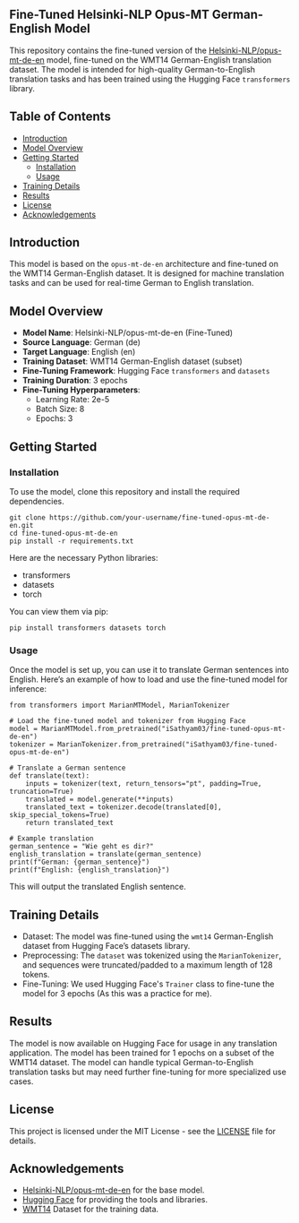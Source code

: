 ## Fine-Tuned Helsinki-NLP Opus-MT German-English Model

This repository contains the fine-tuned version of the [Helsinki-NLP/opus-mt-de-en](https://huggingface.co/Helsinki-NLP/opus-mt-de-en) model, fine-tuned on the WMT14 German-English translation dataset. The model is intended for high-quality German-to-English translation tasks and has been trained using the Hugging Face `transformers` library.

## Table of Contents
- [Introduction](#introduction)
- [Model Overview](#model-overview)
- [Getting Started](#getting-started)
  - [Installation](#installation)
  - [Usage](#usage)
- [Training Details](#training-details)
- [Results](#results)
- [License](#license)
- [Acknowledgements](#acknowledgements)

## Introduction

This model is based on the `opus-mt-de-en` architecture and fine-tuned on the WMT14 German-English dataset. It is designed for machine translation tasks and can be used for real-time German to English translation.

## Model Overview

- **Model Name**: Helsinki-NLP/opus-mt-de-en (Fine-Tuned)
- **Source Language**: German (de)
- **Target Language**: English (en)
- **Training Dataset**: WMT14 German-English dataset (subset)
- **Fine-Tuning Framework**: Hugging Face `transformers` and `datasets`
- **Training Duration**: 3 epochs
- **Fine-Tuning Hyperparameters**:
  - Learning Rate: 2e-5
  - Batch Size: 8
  - Epochs: 3

## Getting Started

### Installation

To use the model, clone this repository and install the required dependencies.

```
git clone https://github.com/your-username/fine-tuned-opus-mt-de-en.git
cd fine-tuned-opus-mt-de-en
pip install -r requirements.txt
```
Here are the necessary Python libraries:
* transformers
* datasets
* torch

You can view them via pip:
```
pip install transformers datasets torch
```

### Usage
Once the model is set up, you can use it to translate German sentences into English. Here’s an example of how to load and use the fine-tuned model for inference:
```
from transformers import MarianMTModel, MarianTokenizer

# Load the fine-tuned model and tokenizer from Hugging Face
model = MarianMTModel.from_pretrained("iSathyam03/fine-tuned-opus-mt-de-en")
tokenizer = MarianTokenizer.from_pretrained("iSathyam03/fine-tuned-opus-mt-de-en")

# Translate a German sentence
def translate(text):
    inputs = tokenizer(text, return_tensors="pt", padding=True, truncation=True)
    translated = model.generate(**inputs)
    translated_text = tokenizer.decode(translated[0], skip_special_tokens=True)
    return translated_text

# Example translation
german_sentence = "Wie geht es dir?"
english_translation = translate(german_sentence)
print(f"German: {german_sentence}")
print(f"English: {english_translation}")
```
This will output the translated English sentence.

## Training Details
* Dataset: The model was fine-tuned using the `wmt14` German-English dataset from Hugging Face’s datasets library.
* Preprocessing: The `dataset` was tokenized using the `MarianTokenizer`, and sequences were truncated/padded to a maximum length of 128 tokens.
* Fine-Tuning: We used Hugging Face's `Trainer` class to fine-tune the model for 3 epochs (As this was a practice for me).

## Results
The model is now available on Hugging Face for usage in any translation application. The model has been trained for 1 epochs on a subset of the WMT14 dataset. The model can handle typical German-to-English translation tasks but may need further fine-tuning for more specialized use cases.

## License
This project is licensed under the MIT License - see the [LICENSE](LICENSE) file for details.

## Acknowledgements
* [Helsinki-NLP/opus-mt-de-en](https://huggingface.co/Helsinki-NLP/opus-mt-de-en) for the base model.
* [Hugging Face](https://huggingface.co/) for providing the tools and libraries.
* [WMT14](https://huggingface.co/datasets/wmt/wmt14) Dataset for the training data.















